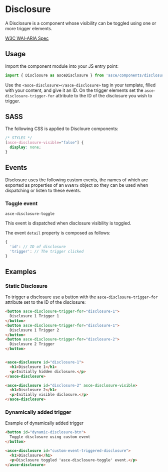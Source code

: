 # Disclosure

A Disclosure is a component whose visibility can be toggled using one or more trigger elements.

[W3C WAI-ARIA Spec](https://www.w3.org/TR/wai-aria-practices-1.1/#disclosure)


## Usage

Import the component module into your JS entry point:
```js
import { Disclosure as asceDisclosure } from 'asce/components/disclosure/disclosure';
```

Use the `<asce-disclosure></asce-disclosure>` tag in your template, filled with your content, and give it an ID. 
On the trigger elements set the `asce-disclosure-trigger-for` attribute to the ID of the disclosure you wish to trigger. 


## SASS

The following CSS is applied to Discloure components:

```scss
/* STYLES */
[asce-disclosure-visible="false"] {
  display: none;
}
```

## Events

Disclosure uses the following custom events, the names of which are exported as properties of an `EVENTS` object so they can be used when dispatching or listen to these events.


### Toggle event

`asce-disclosure-toggle`

This event is dispatched when disclosure visibility is toggled.

The event `detail` property is composed as follows:
```js
{
  'id': // ID of disclosure
  'trigger': // The trigger clicked
}
```


<!-- | `asce-disclosure-toggle`        | `id` - Disclosure ID | Toggles the disclosure visibility                            |
| `asce-disclosure-opened`        | `id` - Disclosure ID | Dispatched when disclosure is opened                         |
| `asce-disclosure-closed`        | `id` - Disclosure ID | Dispatched when disclosure is closed                         |
| asce-disclosure-update-triggers | `id` - Disclosure ID | triggers an update to get all triggers which control this disclosure (for use when triggers are added dynamically) | -->



## Examples

### Static Disclosure

To trigger a disclosure use a button with the `asce-disclosure-trigger-for` attribute set to the ID of the disclosure:

```html
<button asce-disclosure-trigger-for="disclosure-1">
  Disclosure 1 Trigger 1
</button>
<button asce-disclosure-trigger-for="disclosure-1">
  Disclosure 1 Trigger 2
</button>
<button asce-disclosure-trigger-for="disclosure-2">
  Disclosure 2 Trigger
</button>


<asce-disclosure id="disclosure-1">
  <h1>Disclosure 1</h1>
  <p>Initially hidden diclosure.</p>
</asce-disclosure>

<asce-disclosure id="disclosure-2" asce-disclosure-visible>
  <h1>Disclosure 2</h1>
  <p>Initially visible diclosure.</p>
</asce-disclosure>
```


### Dynamically added trigger

Example of dynamically added trigger

```html
<button id="dynamic-disclosure-btn">
  Toggle disclosure using custom event
</button>

<asce-disclosure id="custom-event-triggered-disclosure">
  <h1>Disclosure</h1>
  <p>Disclosure toggled 'asce-disclosure-toggle' event.</p>
</asce-disclosure>
```
